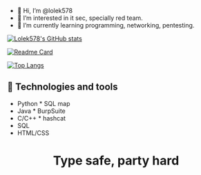 - 👋 Hi, I’m @lolek578
- 👀 I’m interested in it sec, specially red team.
- 🌱 I’m currently learning programming, networking, pentesting.

[![Lolek578's GitHub stats](https://github-readme-stats.vercel.app/api?username=lolek578&show_icons=true&theme=radical)](https://github.com/lolek578)

[![Readme Card](https://github-readme-stats.vercel.app/api/pin/?username=lolek578&repo=Kielce_University_Of_Technology&theme=radical)](https://github.com/lolek578/Kielce_University_Of_Technology)

[![Top Langs](https://github-readme-stats.vercel.app/api/top-langs/?username=lolek578&theme=radical)](https://github.com/lolek578)

## 🧰 Technologies and tools
  * Python    * SQL map
  * Java      * BurpSuite
  * C/C++     * hashcat
  * SQL
  * HTML/CSS

<h1 align="center">Type safe, party hard</h1> 
<!---
lolek578/lolek578 is a ✨ special ✨ repository because its `README.md` (this file) appears on your GitHub profile.
You can click the Preview link to take a look at your changes.
--->
